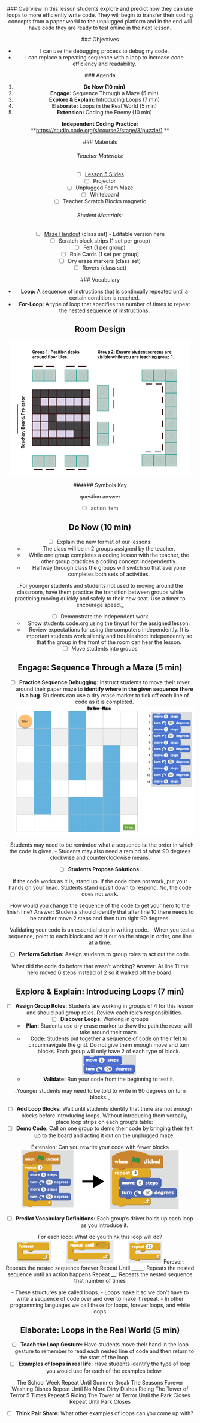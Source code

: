 <header class='header' title='Lesson 5' subtitle='In the Loop'/>

<notable>

<iconp src='/icons/activity.png'>### Overview</iconp>
In this lesson students explore and predict how they can use loops to more efficiently write code. They will begin to transfer their coding concepts from a paper world to the unplugged platform and in the end will have code they are ready to test online in the next lesson.

<iconp src='/icons/objectives.png'>### Objectives</iconp>

- I can use the debugging process to debug my code.
- I can replace a repeating sequence with a loop to increase code efficiency and readability.

<iconp src='/icons/agenda.png'>### Agenda</iconp>

1. **Do Now (10 min)**
1. **Engage:** Sequence Through a Maze (5 min) 
2. **Explore & Explain:** Introducing Loops (7 min) 
3. **Elaborate:** Loops in the Real World (5 min) 
4. **Extension:** Coding the Enemy (10 min)

**Independent Coding Practice:** **https://studio.code.org/s/course2/stage/3/puzzle/1 **

<note>
<iconp src='/icons/materials.png'>### Materials</iconp>

###### Teacher Materials:
- [ ] [Lesson 5 Slides][slide-show]
- [ ] Projector
- [ ] Unplugged Foam Maze 
- [ ] Whiteboard 
- [ ] Teacher Scratch Blocks magnetic

###### Student Materials: 
- [ ] [Maze Handout][maze-handout] (class set) - Editable version here
- [ ] Scratch block strips (1 set per group)
- [ ] Felt (1 per group)
- [ ] Role Cards (1 set per group)
- [ ] Dry erase markers (class set)
- [ ] Rovers (class set)

<iconp src='/icons/vocab.png'>### Vocabulary</iconp>

- **Loop:** A sequence of instructions that is continually repeated until a certain condition is reached.
- **For-Loop:** A type of loop that specifies the number of times to repeat the nested sequence of instructions.

</note>

<pagebreak/>

## Room Design

![room](./images/desk-setup_split-classroom.png)

<note borderLeft='2px solid green' mt='2em'>
###### Symbols Key

<iconp ml='1.65em' type='question'>question</iconp>
<iconp ml='1.65em' type='answer'>answer</iconp>
- [ ] action item
</note>

## Do Now (10 min)

- [ ] Explain the new format of our lessons: 
	- The class will be in 2 groups assigned by the teacher. 
	- While one group completes a coding lesson with the teacher, the other group practices a coding concept independently.
	- Halfway through class the groups will switch so that everyone completes both sets of activities.

<note type='tip' title='Tip'>
_For younger students and students not used to moving around the classroom, have them practice the transition between groups while practicing moving quickly and safely to their new seat. Use a timer to encourage speed._
</note>

- [ ] Demonstrate the independent work
	- Show students code.org using the tinyurl for the assigned lesson.
	- Review expectations for using the computers independently. It is important students work silently and troubleshoot independently so that the group in the front of the room can hear the lesson.
- [ ] Move students into groups

## Engage: Sequence Through a Maze (5 min)
- [ ] **Practice Sequence Debugging:** Instruct students to move their rover around their paper maze to **identify where in the given sequence there is a bug**. Students can use a dry erase marker to tick off each line of code as it is completed. 
![sequence](./images/sequence.png)

<note type='reminder' title='Reminders'>
- Students may need to be reminded what a sequence is: the order in which the code is given.
- Students may also need a remind of what 90 degrees clockwise and counterclockwise means.
</note>

<pagebreak/>

- [ ] **Students Propose Solutions:**

<iconp type='question'> If the code works as it is, stand up. If the code does not work, put your hands on your head.</iconp>
<iconp type='answer' mb='1em'> Students stand up/sit down to respond. No, the code does not work.</iconp>

<iconp type='question'> How would you change the sequence of the code to get your hero to the finish line?</iconp>
<iconp type='answer'> Answer: Students should identify that after line 10 there needs to be another move 2 steps and then turn right 90 degrees.</iconp>

<note type='key' title='Key Points'>
- Validating your code is an essential step in writing code.
- When you test a sequence, point to each block and act it out on the stage in order, one line at a time.
</note>

- [ ] **Perform Solution:** Assign students to group roles to act out the code. 

<iconp type='question'> What did the code do before that wasn’t working? </iconp>
<iconp type='answer'> Answer: At line 11 the hero moved 6 steps instead of 2 so it walked off the board. </iconp>

## Explore & Explain: Introducing Loops (7 min)
- [ ] **Assign Group Roles:** Students are working in groups of 4 for this lesson and should pull group roles. Review each role’s responsibilities. 
- [ ] **Discover Loops:** Working in groups
	- **Plan:** Students use dry erase marker to draw the path the rover will take around their maze.
	- **Code:** Students put together a sequence of code on their felt to circumnavigate the grid.  Do not give them enough move and turn blocks. Each group will only have 2 of each type of block. 
	![move6](./images/move6.png)
	- **Validate:** Run your code from the beginning to test it.

<note type='tip' title='Tip'>
_Younger students may need to be told to write in 90 degrees on turn blocks._
</note>

- [ ] **Add Loop Blocks:** Wait until students identify that there are not enough blocks before introducing loops.  Without introducing them verbally, place loop strips on each group’s table:
- [ ] **Demo Code:** Call on one group to demo their code by bringing their felt up to the board and acting it out on the unplugged maze.

<iconp type='question' mb='1em'>Extension: Can you rewrite your code with fewer blocks</iconp>
![extension](./images/extension.png)

- [ ] **Predict Vocabulary Definitions:** Each group’s driver holds up each loop as you introduce it.

<iconp type='question'>For each loop: What do you think this loop will do?</iconp>
![for-each](./images/for-each.png)
<iconp type='answer'>Forever: Repeats the nested sequence forever</iconp>
<iconp type='answer'>Repeat Until _____: Repeats the nested sequence until an action happens</iconp>
<iconp type='answer'>Repeat __: Repeats the nested sequence that number of times</iconp>

<note type='key' title='Key Points'>
- These structures are called loops.
- Loops make it so we don’t have to write a sequence of code over and over to make it repeat.
- In other programming languages we call these for loops, forever loops, and while loops.
</note>

## Elaborate: Loops in the Real World (5 min)
- [ ] **Teach the Loop Gesture:** Have students move their hand in the loop gesture to remember to read each nested line of code and then return to the start of the loop. 
- [ ] **Examples of loops in real life:** Have students identify the type of loop you would use for each of the examples below.
 
<iconp type='question'>The School Week <iconp ml='1em' type='answer'>Repeat Until Summer Break</iconp></iconp>
<iconp type='question'>The Seasons <iconp ml='1em' type='answer'>Forever</iconp></iconp>
<iconp type='question'>Washing Dishes <iconp ml='1em' type='answer'>Repeat Until No More Dirty Dishes</iconp></iconp>
<iconp type='question'>Riding The Tower of Terror 5 Times <iconp ml='1em' type='answer'>Repeat 5</iconp></iconp>
<iconp type='question'>Riding The Tower of Terror Until the Park Closes</iconp>
<iconp type='answer' mb='1em'>Repeat Until Park Closes</iconp>

- [ ] **Think Pair Share:** What other examples of loops can you come up with?

</notable>

[maze-handout]: https://drive.google.com/open?id=0B2wBzr9vcXjPSUV2ZlZtc01Ea2c
[slide-show]: https://docs.google.com/presentation/d/1bbWIFAN66jsNqsTDXqy4OG31CUGDuPw9bRMqtKDNU-4/edit#slide=id.g1612fbdbad_0_42